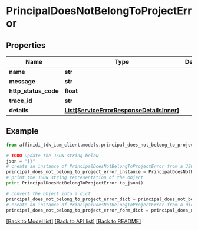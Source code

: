 # PrincipalDoesNotBelongToProjectError

## Properties

| Name                 | Type                                                                              | Description | Notes      |
| -------------------- | --------------------------------------------------------------------------------- | ----------- | ---------- |
| **name**             | **str**                                                                           |             |
| **message**          | **str**                                                                           |             |
| **http_status_code** | **float**                                                                         |             |
| **trace_id**         | **str**                                                                           |             |
| **details**          | [**List[ServiceErrorResponseDetailsInner]**](ServiceErrorResponseDetailsInner.md) |             | [optional] |

## Example

```python
from affinidi_tdk_iam_client.models.principal_does_not_belong_to_project_error import PrincipalDoesNotBelongToProjectError

# TODO update the JSON string below
json = "{}"
# create an instance of PrincipalDoesNotBelongToProjectError from a JSON string
principal_does_not_belong_to_project_error_instance = PrincipalDoesNotBelongToProjectError.from_json(json)
# print the JSON string representation of the object
print PrincipalDoesNotBelongToProjectError.to_json()

# convert the object into a dict
principal_does_not_belong_to_project_error_dict = principal_does_not_belong_to_project_error_instance.to_dict()
# create an instance of PrincipalDoesNotBelongToProjectError from a dict
principal_does_not_belong_to_project_error_form_dict = principal_does_not_belong_to_project_error.from_dict(principal_does_not_belong_to_project_error_dict)
```

[[Back to Model list]](../README.md#documentation-for-models) [[Back to API list]](../README.md#documentation-for-api-endpoints) [[Back to README]](../README.md)
